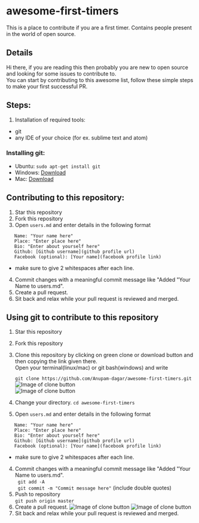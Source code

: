 # awesome-first-timers

This is a place to contribute if you are a first timer. Contains people present in the world of open source.

## Details

Hi there, if you are reading this then probably you are new to open source and looking for some issues to contribute to.  
You can start by contributing to this awesome list, follow these simple steps to make your first successful PR.  

## Steps:

1. Installation of required tools:
* git
* any IDE of your choice (for ex. sublime text and atom)

### Installing git:

- Ubuntu:  `sudo apt-get install git`
- Windows: [Download](https://git-scm.com/download/win)
- Mac: [Download](https://git-scm.com/download/mac)

## Contributing to this repository:

1. Star this repository
2. Fork this repository
3. Open `users.md` and enter details in the following format  
```
   Name: "Your name here"  
   Place: "Enter place here"  
   Bio: "Enter about yourself here"  
   Github: [Github username](github profile url)  
   Facebook (optional): [Your name](facebook profile link)  
```
   * make sure to give 2 whitespaces after each line.  
4. Commit changes with a meaningful commit message like "Added "Your Name to users.md". 
5. Create a pull request.
6. Sit back and relax while your pull request is reviewed and merged.

## Using git to contribute to this repository  
1. Star this repository
2. Fork this repository
3. Clone this repository by clicking on green clone or download button and then copying the link given there.  
   Open your terminal(linux/mac) or git bash(windows) and write 

   ```git clone https://github.com/Anupam-dagar/awesome-first-timers.git```  
![Image of clone button](https://raw.githubusercontent.com/Anupam-dagar/awesome-first-timers/master/img/clone.png)  
![Image of clone button](https://raw.githubusercontent.com/Anupam-dagar/awesome-first-timers/master/img/clonelink.png)
4. Change your directory.
   ```cd awesome-first-timers```  
3. Open `users.md` and enter details in the following format  
```
   Name: "Your name here"  
   Place: "Enter place here"  
   Bio: "Enter about yourself here"  
   Github: [Github username](github profile url)  
   Facebook (optional): [Your name](facebook profile link)  
```
   * make sure to give 2 whitespaces after each line.  
4. Commit changes with a meaningful commit message like "Added "Your Name to users.md".  
   ``` git add -A```  
   ``` git commit -m "Commit message here"``` (include double quotes)
5. Push to repository  
   ```git push origin master```
6. Create a pull request.
![Image of clone button](https://raw.githubusercontent.com/Anupam-dagar/awesome-first-timers/master/img/PR.png)
![Image of clone button](https://raw.githubusercontent.com/Anupam-dagar/awesome-first-timers/master/img/PRnew.png)
7. Sit back and relax while your pull request is reviewed and merged.
